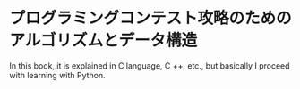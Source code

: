 # プログラミングコンテスト攻略のためのアルゴリズムとデータ構造
In this book, it is explained in C language, C ++, etc., but basically I proceed with learning with Python.
